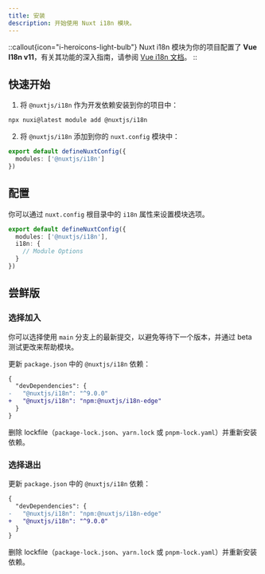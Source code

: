 ```yaml
---
title: 安装
description: 开始使用 Nuxt i18n 模块。
---
```


::callout{icon="i-heroicons-light-bulb"}
Nuxt i18n 模块为你的项目配置了 **Vue I18n v11**，有关其功能的深入指南，请参阅 [Vue i18n 文档](https://vue-i18n.intlify.dev/)。
::

## 快速开始

1. 将 `@nuxtjs/i18n` 作为开发依赖安装到你的项目中：
```bash
npx nuxi@latest module add @nuxtjs/i18n
```

2. 将 `@nuxtjs/i18n` 添加到你的 `nuxt.config` 模块中：

```ts [nuxt.config.ts]
export default defineNuxtConfig({
  modules: ['@nuxtjs/i18n']
})
```

## 配置

你可以通过 `nuxt.config` 根目录中的 `i18n` 属性来设置模块选项。

```ts [nuxt.config.ts]
export default defineNuxtConfig({
  modules: ['@nuxtjs/i18n'],
  i18n: {
    // Module Options
  }
})
```

## 尝鲜版

### 选择加入

你可以选择使用 `main` 分支上的最新提交，以避免等待下一个版本，并通过 beta 测试更改来帮助模块。

更新 `package.json` 中的 `@nuxtjs/i18n` 依赖：

```diff [package.json]
{
  "devDependencies": {
-   "@nuxtjs/i18n": "^9.0.0"
+   "@nuxtjs/i18n": "npm:@nuxtjs/i18n-edge"
  }
}
```

删除 lockfile（`package-lock.json`、`yarn.lock` 或 `pnpm-lock.yaml`）并重新安装依赖。

### 选择退出

更新 `package.json` 中的 `@nuxtjs/i18n` 依赖：

```diff [package.json]
{
  "devDependencies": {
-   "@nuxtjs/i18n": "npm:@nuxtjs/i18n-edge"
+   "@nuxtjs/i18n": "^9.0.0"
  }
}
```

删除 lockfile（`package-lock.json`、`yarn.lock` 或 `pnpm-lock.yaml`）并重新安装依赖。
